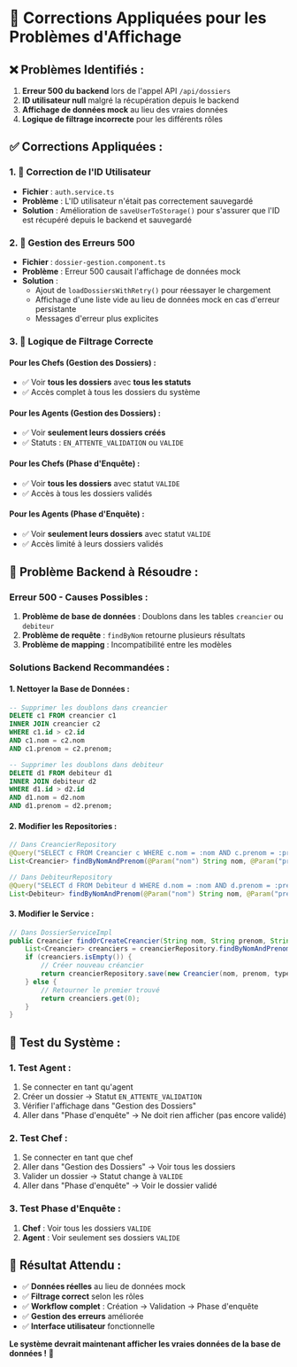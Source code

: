 # 🔧 **Corrections Appliquées pour les Problèmes d'Affichage**

## ❌ **Problèmes Identifiés :**

1. **Erreur 500 du backend** lors de l'appel API `/api/dossiers`
2. **ID utilisateur null** malgré la récupération depuis le backend
3. **Affichage de données mock** au lieu des vraies données
4. **Logique de filtrage incorrecte** pour les différents rôles

## ✅ **Corrections Appliquées :**

### **1. 🔧 Correction de l'ID Utilisateur**
- **Fichier** : `auth.service.ts`
- **Problème** : L'ID utilisateur n'était pas correctement sauvegardé
- **Solution** : Amélioration de `saveUserToStorage()` pour s'assurer que l'ID est récupéré depuis le backend et sauvegardé

### **2. 🔧 Gestion des Erreurs 500**
- **Fichier** : `dossier-gestion.component.ts`
- **Problème** : Erreur 500 causait l'affichage de données mock
- **Solution** : 
  - Ajout de `loadDossiersWithRetry()` pour réessayer le chargement
  - Affichage d'une liste vide au lieu de données mock en cas d'erreur persistante
  - Messages d'erreur plus explicites

### **3. 🔧 Logique de Filtrage Correcte**

#### **Pour les Chefs (Gestion des Dossiers) :**
- ✅ Voir **tous les dossiers** avec **tous les statuts**
- ✅ Accès complet à tous les dossiers du système

#### **Pour les Agents (Gestion des Dossiers) :**
- ✅ Voir **seulement leurs dossiers créés**
- ✅ Statuts : `EN_ATTENTE_VALIDATION` ou `VALIDE`

#### **Pour les Chefs (Phase d'Enquête) :**
- ✅ Voir **tous les dossiers** avec statut `VALIDE`
- ✅ Accès à tous les dossiers validés

#### **Pour les Agents (Phase d'Enquête) :**
- ✅ Voir **seulement leurs dossiers** avec statut `VALIDE`
- ✅ Accès limité à leurs dossiers validés

## 🚨 **Problème Backend à Résoudre :**

### **Erreur 500 - Causes Possibles :**
1. **Problème de base de données** : Doublons dans les tables `creancier` ou `debiteur`
2. **Problème de requête** : `findByNom` retourne plusieurs résultats
3. **Problème de mapping** : Incompatibilité entre les modèles

### **Solutions Backend Recommandées :**

#### **1. Nettoyer la Base de Données :**
```sql
-- Supprimer les doublons dans creancier
DELETE c1 FROM creancier c1
INNER JOIN creancier c2 
WHERE c1.id > c2.id 
AND c1.nom = c2.nom 
AND c1.prenom = c2.prenom;

-- Supprimer les doublons dans debiteur
DELETE d1 FROM debiteur d1
INNER JOIN debiteur d2 
WHERE d1.id > d2.id 
AND d1.nom = d2.nom 
AND d1.prenom = d2.prenom;
```

#### **2. Modifier les Repositories :**
```java
// Dans CreancierRepository
@Query("SELECT c FROM Creancier c WHERE c.nom = :nom AND c.prenom = :prenom")
List<Creancier> findByNomAndPrenom(@Param("nom") String nom, @Param("prenom") String prenom);

// Dans DebiteurRepository
@Query("SELECT d FROM Debiteur d WHERE d.nom = :nom AND d.prenom = :prenom")
List<Debiteur> findByNomAndPrenom(@Param("nom") String nom, @Param("prenom") String prenom);
```

#### **3. Modifier le Service :**
```java
// Dans DossierServiceImpl
public Creancier findOrCreateCreancier(String nom, String prenom, String type) {
    List<Creancier> creanciers = creancierRepository.findByNomAndPrenom(nom, prenom);
    if (creanciers.isEmpty()) {
        // Créer nouveau créancier
        return creancierRepository.save(new Creancier(nom, prenom, type));
    } else {
        // Retourner le premier trouvé
        return creanciers.get(0);
    }
}
```

## 🧪 **Test du Système :**

### **1. Test Agent :**
1. Se connecter en tant qu'agent
2. Créer un dossier → Statut `EN_ATTENTE_VALIDATION`
3. Vérifier l'affichage dans "Gestion des Dossiers"
4. Aller dans "Phase d'enquête" → Ne doit rien afficher (pas encore validé)

### **2. Test Chef :**
1. Se connecter en tant que chef
2. Aller dans "Gestion des Dossiers" → Voir tous les dossiers
3. Valider un dossier → Statut change à `VALIDE`
4. Aller dans "Phase d'enquête" → Voir le dossier validé

### **3. Test Phase d'Enquête :**
1. **Chef** : Voir tous les dossiers `VALIDE`
2. **Agent** : Voir seulement ses dossiers `VALIDE`

## 🎯 **Résultat Attendu :**

- ✅ **Données réelles** au lieu de données mock
- ✅ **Filtrage correct** selon les rôles
- ✅ **Workflow complet** : Création → Validation → Phase d'enquête
- ✅ **Gestion des erreurs** améliorée
- ✅ **Interface utilisateur** fonctionnelle

**Le système devrait maintenant afficher les vraies données de la base de données !** 🚀



